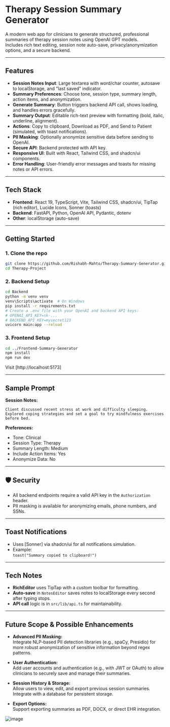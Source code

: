 # Therapy Session Summary Generator

A modern web app for clinicians to generate structured, professional summaries of therapy session notes using OpenAI GPT models.  
Includes rich text editing, session note auto-save, privacy/anonymization options, and a secure backend.

---

## Features

- **Session Notes Input**: Large textarea with word/char counter, autosave to localStorage, and "last saved" indicator.
- **Summary Preferences**: Choose tone, session type, summary length, action items, and anonymization.
- **Generate Summary**: Button triggers backend API call, shows loading, and handles errors gracefully.
- **Summary Output**: Editable rich-text preview with formatting (bold, italic, underline, alignment).
- **Actions**: Copy to clipboard, Download as PDF, and Send to Patient (simulated, with toast notifications).
- **PII Masking**: Optionally anonymize sensitive data before sending to OpenAI.
- **Secure API**: Backend protected with API key.
- **Responsive UI**: Built with React, Tailwind CSS, and shadcn/ui components.
- **Error Handling**: User-friendly error messages and toasts for missing notes or API errors.

---

## Tech Stack

- **Frontend**: React 19, TypeScript, Vite, Tailwind CSS, shadcn/ui, TipTap (rich editor), Lucide Icons, Sonner (toasts)
- **Backend**: FastAPI, Python, OpenAI API, Pydantic, dotenv
- **Other**: localStorage (auto-save)

---

## Getting Started

### 1. **Clone the repo**

```sh
git clone https://github.com/Rishabh-Mahto/Therapy-Summary-Generator.git
cd Therapy-Project
```

### 2. **Backend Setup**

```sh
cd Backend
python -m venv venv
venv\Scripts\activate  # On Windows
pip install -r requirements.txt
# Create a .env file with your OpenAI and backend API keys:
# OPENAI_API_KEY=sk-...
# BACKEND_API_KEY=mysecret123
uvicorn main:app --reload
```

### 3. **Frontend Setup**

```sh
cd ../Frontend-Summary-Generator
npm install
npm run dev
```

Visit [http://localhost:5173]

---

## Sample Prompt

**Session Notes:**

```
Client discussed recent stress at work and difficulty sleeping. Explored coping strategies and set a goal to try mindfulness exercises before bed.
```

**Preferences:**

- Tone: Clinical
- Session Type: Therapy
- Summary Length: Medium
- Include Action Items: Yes
- Anonymize Data: No

---

## 🛡️ Security

- All backend endpoints require a valid API key in the `Authorization` header.
- PII masking is available for anonymizing emails, phone numbers, and SSNs.

---

## Toast Notifications

- Uses [Sonner] via shadcn/ui for all notifications simulation.
- Example:  
  `toast("Summary copied to clipboard!")`

---

## Tech Notes

- **RichEditor** uses TipTap with a custom toolbar for formatting.
- **Auto-save** in `NotesEditor` saves notes to localStorage every second after typing stops.
- **API call** logic is in `src/lib/api.ts` for maintainability.

---

## Future Scope & Possible Enhancements

- **Advanced PII Masking:**  
  Integrate NLP-based PII detection libraries (e.g., spaCy, Presidio) for more robust anonymization of sensitive information beyond regex patterns.

- **User Authentication:**  
  Add user accounts and authentication (e.g., with JWT or OAuth) to allow clinicians to securely save and manage their summaries.

- **Session History & Storage:**  
  Allow users to view, edit, and export previous session summaries. Integrate with a database for persistent storage.

- **Export Options:**  
  Support exporting summaries as PDF, DOCX, or direct EHR integration.


![image](https://github.com/user-attachments/assets/98a3b40b-0e5f-4f57-8305-7fd692d8c7ce)


